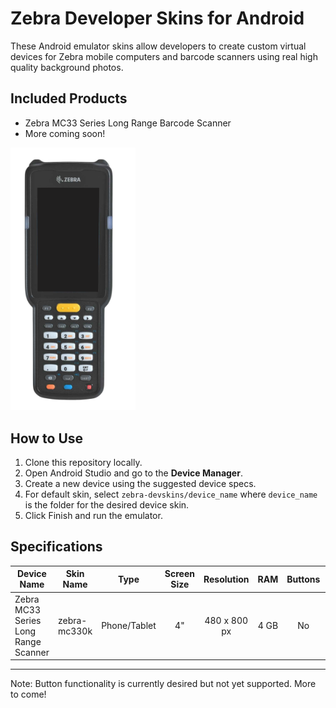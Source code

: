 # Zebra Developer Skins for Android

These Android emulator skins allow developers to create custom virtual devices for Zebra mobile computers and barcode scanners using real high quality background photos.

## Included Products

* Zebra MC33 Series Long Range Barcode Scanner
* More coming soon!

<img src="./zebra-mc33/background.png" alt="preview" width="200"/>

## How to Use

1. Clone this repository locally.
2. Open Android Studio and go to the **Device Manager**.
3. Create a new device using the suggested device specs.
4. For default skin, select `zebra-devskins/device_name` where `device_name` is the folder for the desired device skin.
5. Click Finish and run the emulator.

## Specifications

| Device Name | Skin Name | Type | Screen Size | Resolution | RAM | Buttons | Keyboard | States | Cameras |
| ------- | --- | --- | :---: | :---: | :---: | :---: | :---: | :---: | :---: |
| Zebra MC33 Series Long Range Scanner | zebra-mc330k | Phone/Tablet | 4" | 480 x 800 px | 4 GB | No | Yes | Portrait | No Cameras |

---

Note: Button functionality is currently desired but not yet supported. More to come!
